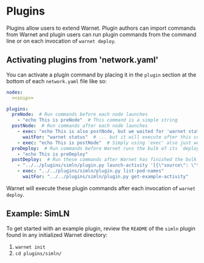 # Plugins

Plugins allow users to extend Warnet. Plugin authors can import commands from Warnet and plugin users can run plugin commands from the command line or on each invocation of `warnet deploy`.

## Activating plugins from 'network.yaml'

You can activate a plugin command by placing it in the `plugin` section at the bottom of each `network.yaml` file like so:

````yaml
nodes:
  <<snip>>

plugins:
  preNode:  # Run commands before each node launches
    - "echo This is preNode"  # This command is a simple string
  postNode:  # Run commands after each node launches
    - exec: "echo This is also postNode, but we waited for 'warnet status'"  # This command is also a simple string ...
      waitFor: "warnet status"  # ... but it will execute after this command completes successfully
    - exec: "echo This is postNode"  # Simply using 'exec' also just works
  preDeploy:  # Run commands before Warnet runs the bulk of its `deploy` code
    - "echo This is preDeploy"
  postDeploy:  # Run these commands after Warnet has finished the bulk of its `deploy` code
    - "../../plugins/simln/plugin.py launch-activity '[{\"source\": \"tank-0003-ln\", \"destination\": \"tank-0005-ln\", \"interval_secs\": 1, \"amount_msat\": 2000}]'"
    - exec: "../../plugins/simln/plugin.py list-pod-names"
      waitFor: "../../plugins/simln/plugin.py get-example-activity"
````

Warnet will execute these plugin commands after each invocation of `warnet deploy`.

## Example: SimLN

To get started with an example plugin, review the `README` of the `simln` plugin found in any initialized Warnet directory:

1. `warnet init`
2. `cd plugins/simln/`

